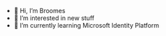 - 👋 Hi, I’m Broomes
- 👀 I’m interested in new stuff
- 🌱 I’m currently learning Microsoft Identity Platform

